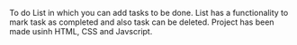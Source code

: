 To do List in which you can add tasks to be done.
List has a functionality to mark task as completed and also task can be deleted.
Project has been made usinh HTML, CSS and Javscript. 